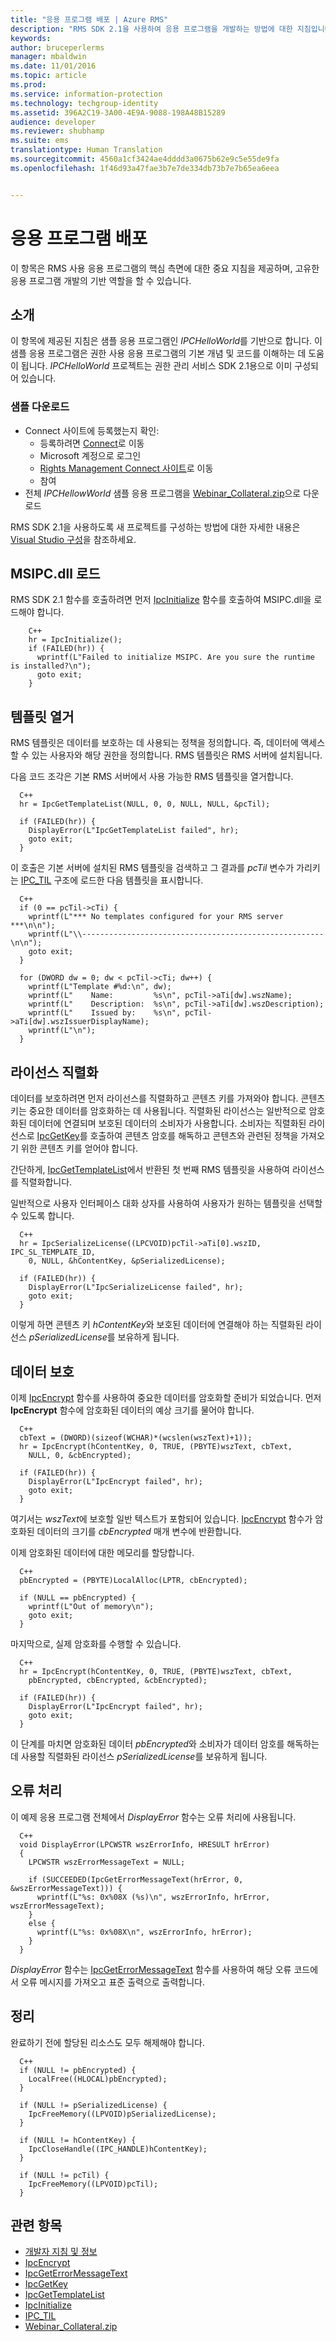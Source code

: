 ```yaml
---
title: "응용 프로그램 배포 | Azure RMS"
description: "RMS SDK 2.1을 사용하여 응용 프로그램을 개발하는 방법에 대한 지침입니다."
keywords: 
author: bruceperlerms
manager: mbaldwin
ms.date: 11/01/2016
ms.topic: article
ms.prod: 
ms.service: information-protection
ms.technology: techgroup-identity
ms.assetid: 396A2C19-3A00-4E9A-9088-198A48B15289
audience: developer
ms.reviewer: shubhamp
ms.suite: ems
translationtype: Human Translation
ms.sourcegitcommit: 4560a1cf3424ae4dddd3a0675b62e9c5e55de9fa
ms.openlocfilehash: 1f46d93a47fae3b7e7de334db73b7e7b65ea6eea


---
```


# <a name="developing-your-application"></a>응용 프로그램 배포

이 항목은 RMS 사용 응용 프로그램의 핵심 측면에 대한 중요 지침을 제공하며, 고유한 응용 프로그램 개발의 기반 역할을 할 수 있습니다.

## <a name="introduction"></a>소개

이 항목에 제공된 지침은 샘플 응용 프로그램인 *IPCHelloWorld*를 기반으로 합니다. 이 샘플 응용 프로그램은 권한 사용 응용 프로그램의 기본 개념 및 코드를 이해하는 데 도움이 됩니다. *IPCHelloWorld* 프로젝트는 권한 관리 서비스 SDK 2.1용으로 이미 구성되어 있습니다.

### <a name="download-sample"></a>샘플 다운로드
- Connect 사이트에 등록했는지 확인:
  - 등록하려면 [Connect](http://connect.microsoft.com)로 이동
  - Microsoft 계정으로 로그인
  - [Rights Management Connect 사이트](https://connect.microsoft.com/site1170)로 이동
  - 참여 
- 전체 *IPCHellowWorld* 샘플 응용 프로그램을 [Webinar_Collateral.zip](https://connect.microsoft.com/site1170/Downloads/DownloadDetails.aspx?DownloadID=42440)으로 다운로드

RMS SDK 2.1을 사용하도록 새 프로젝트를 구성하는 방법에 대한 자세한 내용은 [Visual Studio 구성](how-to-configure-a-visual-studio-project-to-use-the-ad-rms-sdk-2-0.md)을 참조하세요.



## <a name="loading-msipcdll"></a>MSIPC.dll 로드

RMS SDK 2.1 함수를 호출하려면 먼저 [IpcInitialize](https://msdn.microsoft.com/library/jj127295.aspx) 함수를 호출하여 MSIPC.dll을 로드해야 합니다.

        C++
        hr = IpcInitialize();
        if (FAILED(hr)) {
          wprintf(L"Failed to initialize MSIPC. Are you sure the runtime is installed?\n");
          goto exit;
        }

## <a name="enumerating-templates"></a>템플릿 열거

RMS 템플릿은 데이터를 보호하는 데 사용되는 정책을 정의합니다. 즉, 데이터에 액세스할 수 있는 사용자와 해당 권한을 정의합니다. RMS 템플릿은 RMS 서버에 설치됩니다.

다음 코드 조각은 기본 RMS 서버에서 사용 가능한 RMS 템플릿을 열거합니다.

      C++
      hr = IpcGetTemplateList(NULL, 0, 0, NULL, NULL, &pcTil);

      if (FAILED(hr)) {
        DisplayError(L"IpcGetTemplateList failed", hr);
        goto exit;
      }

이 호출은 기본 서버에 설치된 RMS 템플릿을 검색하고 그 결과를 *pcTil* 변수가 가리키는 [IPC_TIL](https://msdn.microsoft.com/library/hh535283.aspx) 구조에 로드한 다음 템플릿을 표시합니다.

      C++
      if (0 == pcTil->cTi) {
        wprintf(L"*** No templates configured for your RMS server ***\n\n");
        wprintf(L"\\------------------------------------------------------\n\n");
        goto exit;
      }

      for (DWORD dw = 0; dw < pcTil->cTi; dw++) {
        wprintf(L"Template #%d:\n", dw);
        wprintf(L"    Name:         %s\n", pcTil->aTi[dw].wszName);
        wprintf(L"    Description:  %s\n", pcTil->aTi[dw].wszDescription);
        wprintf(L"    Issued by:    %s\n", pcTil->aTi[dw].wszIssuerDisplayName);
        wprintf(L"\n");
      }

## <a name="serializing-a-license"></a>라이선스 직렬화

데이터를 보호하려면 먼저 라이선스를 직렬화하고 콘텐츠 키를 가져와야 합니다. 콘텐츠 키는 중요한 데이터를 암호화하는 데 사용됩니다. 직렬화된 라이선스는 일반적으로 암호화된 데이터에 연결되며 보호된 데이터의 소비자가 사용합니다. 소비자는 직렬화된 라이선스로 [IpcGetKey](https://msdn.microsoft.com/library/hh535263.aspx)를 호출하여 콘텐츠 암호를 해독하고 콘텐츠와 관련된 정책을 가져오기 위한 콘텐츠 키를 얻어야 합니다.

간단하게, [IpcGetTemplateList](https://msdn.microsoft.com/library/hh535267.aspx)에서 반환된 첫 번째 RMS 템플릿을 사용하여 라이선스를 직렬화합니다.

일반적으로 사용자 인터페이스 대화 상자를 사용하여 사용자가 원하는 템플릿을 선택할 수 있도록 합니다.

      C++
      hr = IpcSerializeLicense((LPCVOID)pcTil->aTi[0].wszID, IPC_SL_TEMPLATE_ID,
        0, NULL, &hContentKey, &pSerializedLicense);

      if (FAILED(hr)) {
        DisplayError(L"IpcSerializeLicense failed", hr);
        goto exit;
      }

이렇게 하면 콘텐츠 키 *hContentKey*와 보호된 데이터에 연결해야 하는 직렬화된 라이선스 *pSerializedLicense*를 보유하게 됩니다.


## <a name="protecting-data"></a>데이터 보호

이제 [IpcEncrypt](https://msdn.microsoft.com/library/hh535259.aspx) 함수를 사용하여 중요한 데이터를 암호화할 준비가 되었습니다. 먼저 **IpcEncrypt** 함수에 암호화된 데이터의 예상 크기를 물어야 합니다.

      C++
      cbText = (DWORD)(sizeof(WCHAR)*(wcslen(wszText)+1));
      hr = IpcEncrypt(hContentKey, 0, TRUE, (PBYTE)wszText, cbText,
        NULL, 0, &cbEncrypted);

      if (FAILED(hr)) {
        DisplayError(L"IpcEncrypt failed", hr);
        goto exit;
      }

여기서는 *wszText*에 보호할 일반 텍스트가 포함되어 있습니다. [IpcEncrypt](https://msdn.microsoft.com/library/hh535259.aspx) 함수가 암호화된 데이터의 크기를 *cbEncrypted* 매개 변수에 반환합니다.

이제 암호화된 데이터에 대한 메모리를 할당합니다.

      C++
      pbEncrypted = (PBYTE)LocalAlloc(LPTR, cbEncrypted);

      if (NULL == pbEncrypted) {
        wprintf(L"Out of memory\n");
        goto exit;
      }

마지막으로, 실제 암호화를 수행할 수 있습니다.

      C++
      hr = IpcEncrypt(hContentKey, 0, TRUE, (PBYTE)wszText, cbText,
        pbEncrypted, cbEncrypted, &cbEncrypted);

      if (FAILED(hr)) {
        DisplayError(L"IpcEncrypt failed", hr);
        goto exit;
      }

이 단계를 마치면 암호화된 데이터 *pbEncrypted*와 소비자가 데이터 암호를 해독하는 데 사용할 직렬화된 라이선스 *pSerializedLicense*를 보유하게 됩니다.

## <a name="error-handling"></a>오류 처리

이 예제 응용 프로그램 전체에서 *DisplayError* 함수는 오류 처리에 사용됩니다.

      C++
      void DisplayError(LPCWSTR wszErrorInfo, HRESULT hrError)
      {
        LPCWSTR wszErrorMessageText = NULL;

        if (SUCCEEDED(IpcGetErrorMessageText(hrError, 0, &wszErrorMessageText))) {
          wprintf(L"%s: 0x%08X (%s)\n", wszErrorInfo, hrError, wszErrorMessageText);
        }
        else {
          wprintf(L"%s: 0x%08X\n", wszErrorInfo, hrError);
        }
      }

*DisplayError* 함수는 [IpcGetErrorMessageText](https://msdn.microsoft.com/library/hh535261.aspx) 함수를 사용하여 해당 오류 코드에서 오류 메시지를 가져오고 표준 출력으로 출력합니다.

## <a name="cleaning-up"></a>정리

완료하기 전에 할당된 리소스도 모두 해제해야 합니다.

      C++
      if (NULL != pbEncrypted) {
        LocalFree((HLOCAL)pbEncrypted);
      }

      if (NULL != pSerializedLicense) {
        IpcFreeMemory((LPVOID)pSerializedLicense);
      }

      if (NULL != hContentKey) {
        IpcCloseHandle((IPC_HANDLE)hContentKey);
      }

      if (NULL != pcTil) {
        IpcFreeMemory((LPVOID)pcTil);
      }

## <a name="related-topics"></a>관련 항목

- [개발자 지침 및 정보](developer-notes.md)
- [IpcEncrypt](https://msdn.microsoft.com/library/hh535259.aspx)
- [IpcGetErrorMessageText](https://msdn.microsoft.com/library/hh535261.aspx)
- [IpcGetKey](https://msdn.microsoft.com/library/hh535263.aspx)
- [IpcGetTemplateList](https://msdn.microsoft.com/library/hh535267.aspx)
- [IpcInitialize](https://msdn.microsoft.com/library/jj127295.aspx)
- [IPC_TIL](https://msdn.microsoft.com/library/hh535283.aspx)
- [Webinar_Collateral.zip](https://connect.microsoft.com/site1170/Downloads/DownloadDetails.aspx?DownloadID=42440)



<!--HONumber=Nov16_HO1-->


